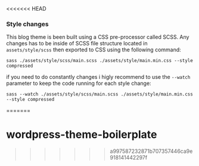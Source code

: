 <<<<<<< HEAD
### Style changes

This blog theme is been built using a CSS pre-processor called SCSS. Any changes has to be inside of SCSS file structure located in `assets/style/scss` then exported to CSS using the following command:

```console
sass ./assets/style/scss/main.scss ./assets/style/main.min.css --style compressed
```

if you need to do constantly changes i higly recommend to use the `--watch` parameter to keep the code running for each style change:

```console
sass --watch ./assets/style/scss/main.scss ./assets/style/main.min.css --style compressed
```
=======
# wordpress-theme-boilerplate
>>>>>>> a997587232871b707357446ca9e918141442297f
